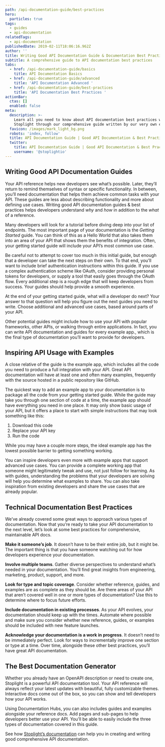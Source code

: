 ```yaml
---
path: /api-documentation-guide/best-practices
hero:
  particles: true
tags:
  - guides
  - api-documentation
relatedTags:
  - api-documentation
publishedDate: 2019-02-11T18:06:16.962Z
author: ''
title: Writing Good API Documentation Guide & Documentation Best Practices
subtitle: A comprehensive guide to API documentation best practices
tabs:
  - href: /api-documentation-guide/basics
    title: API Documentation Basics
  - href: /api-documentation-guide/advanced
    title: 'API Documentation Advanced '
  - href: /api-documentation-guide/best-practices
    title: 'API Documentation Best Practices '
actionBar:
  ctas: []
  enabled: false
meta:
  description: >-
    Learn all you need to know about API documentation best practices with
    Stoplight through our comprehensive guide written by our very own engineers.
  favicon: /images/mark_light_bg.png
  robots: 'index, follow'
  title: API Documentation Guide | Good API Documentation & Best Practices Docs
  twitter:
    title: API Documentation Guide | Good API Documentation & Best Practices Docs
    username: '@stoplightio'
---
```


## Writing Good API Documentation Guides

Your API reference helps new developers see what’s possible. Later, they’ll return to remind themselves of syntax or specific functionality. In between, you’ll need documentation that helps them achieve common tasks with your API. These guides are less about describing functionality and more about defining use cases. Writing good API documentation guides & best practices helps developers understand _why_ and _how_ in addition to the _what_ of a reference.

Many developers will look for a tutorial before diving deep into your list of endpoints. The most important page of your documentation is the _Getting Started_ guide. You can think of this as a Hello World that also takes them into an area of your API that shows them the benefits of integration. Often, your getting started guide will include your API’s most common use case.

Be careful not to attempt to cover too much in this initial guide, but enough that a developer can take the next steps on their own. To that end, you’ll want to include brief authentication instructions within this guide. If you use a complex authentication scheme like OAuth, consider providing personal tokens for developers, or supply a tool that easily goes through the OAuth flow. Every additional step is a rough edge that will keep developers from success. Your guides should help provide a smooth experience.

At the end of your getting started guide, what will a developer do next? Your answer to that question will help you figure out the next guides you need to write. Choose additional and advanced use cases, based around parts of your API.

Other potential guides might include how to use your API with popular frameworks, other APIs, or walking through entire applications. In fact, you can write API documentation and guides for every example app., which is the final type of documentation you’ll want to provide for developers.

## Inspiring API Usage with Examples

A close relative of the guide is the example app, which includes all the code you need to produce a full integration with your API. Great API documentation will have at least one and often many examples, frequently with the source hosted in a public repository like GitHub.

The quickest way to add an example app to your documentation is to package all the code from your getting started guide. While the guide may take you through one section of code at a time, the example app should have everything you need in one place. It may only show basic usage of your API, but it offers a place to start with simple instructions that may look something like this:

1. Download this code
2. Replace your API key
3. Run the code

While you may have a couple more steps, the ideal example app has the lowest possible barrier to getting something working.

You can inspire developers even more with example apps that support advanced use cases. You can provide a complete working app that someone might legitimately tweak and use, not just follow for learning. As with guides, understanding the problems that your developers are solving will help you determine what examples to share. You can also take inspiration from existing developers and share the use cases that are already popular.

## Technical Documentation Best Practices

We’ve already covered some great ways to approach various types of documentation. Now that you’re ready to take your API documentation to the next level, let’s look at some best practices for comprehensive, maintainable API docs.

**Make it someone’s job**. It doesn’t have to be their entire job, but it might be. The important thing is that you have someone watching out for how developers experience your documentation.

**Involve multiple teams**. Gather diverse perspectives to understand what’s needed in your documentation. You’ll find great insights from engineering, marketing, product, support, and more.

**Look for type and topic coverage**. Consider whether reference, guides, and examples are as complete as they should be. Are there areas of your API that aren’t covered well in one or more types of documentation? Use this to determine where to focus future efforts.

**Include documentation in existing processes**. As your API evolves, your documentation should keep up with the times. Automate where possible and make sure you consider whether new reference, guides, or examples should be included with new feature launches.

**Acknowledge your documentation is a work in progress**. It doesn’t need to be immediately perfect. Look for ways to incrementally improve one section or type at a time. Over time, alongside these other best practices, you’ll have great API documentation.

## The Best Documentation Generator

Whether you already have an OpenAPI description or need to create one, Stoplight is a powerful API documentation tool. Your API reference will always reflect your latest updates with beautiful, fully customizable themes. Interactive docs come out of the box, so you can show and tell developers how your API works.

Using Documentation Hubs, you can also includes guides and examples alongside your reference docs. Add pages and sub-pages to help developers better use your API. You’ll be able to easily include the three types of documentation covered in this guide.

See how [Stoplight’s documentation](/documentation/) can help you in creating and writing good comprehensive API documentation.
